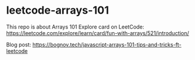 # leetcode-arrays-101
This repo is about Arrays 101 Explore card on LeetCode:
https://leetcode.com/explore/learn/card/fun-with-arrays/521/introduction/

Blog post:
https://bognov.tech/javascript-arrays-101-tips-and-tricks-ft-leetcode
